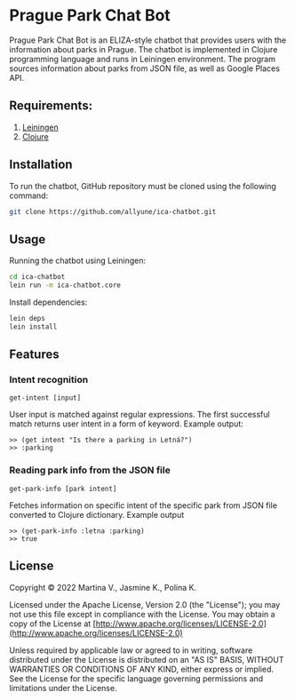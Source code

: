 # Prague Park Chat Bot

Prague Park Chat Bot is an ELIZA-style chatbot that provides users with the information about parks in Prague. The chatbot is implemented in Clojure programming language and runs in Leiningen environment. The program sources information about parks from JSON file, as well as Google Places API.
## Requirements:
1. [Leiningen](https://leiningen.org/)
2. [Clojure](https://leiningen.org/)

## Installation
To run the chatbot, GitHub repository must be cloned using the following command:
```bash
git clone https://github.com/allyune/ica-chatbot.git
```

## Usage
Running the chatbot using Leiningen:
```bash
cd ica-chatbot
lein run -m ica-chatbot.core
```
Install dependencies:
```bash
lein deps
lein install
```

## Features

### Intent recognition
```
get-intent [input]
```
User input is matched against regular expressions. The first successful match returns user intent in a form of keyword. Example output:
```
>> (get intent "Is there a parking in Letná?")
>> :parking
```
### Reading park info from the JSON file
```
get-park-info [park intent]
```
Fetches information on specific intent of the specific park from JSON file converted to Clojure dictionary. Example output
```
>> (get-park-info :letna :parking)
>> true
```
## License

Copyright © 2022 Martina V., Jasmine K., Polina K.

   Licensed under the Apache License, Version 2.0 (the "License");
   you may not use this file except in compliance with the License.
   You may obtain a copy of the License at [http://www.apache.org/licenses/LICENSE-2.0](http://www.apache.org/licenses/LICENSE-2.0)

   Unless required by applicable law or agreed to in writing, software
   distributed under the License is distributed on an "AS IS" BASIS,
   WITHOUT WARRANTIES OR CONDITIONS OF ANY KIND, either express or implied.
   See the License for the specific language governing permissions and
   limitations under the License.
